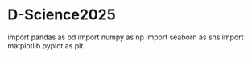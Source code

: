# D-Science2025
import pandas as pd 
import numpy as np
import seaborn as sns
import matplotlib.pyplot as plt
